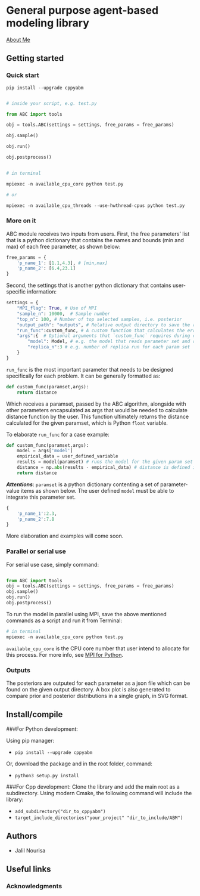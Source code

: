 
  

# General purpose agent-based modeling library

  <a href="https://janursa.github.io/CppyABM/docs/html/index.html" title="About Me">About Me</a>


  
## Getting started

### Quick start

`pip install --upgrade cppyabm`

```py

# inside your script, e.g. test.py

from ABC import tools

obj = tools.ABC(settings = settings, free_params = free_params)

obj.sample()

obj.run()

obj.postprocess()

```

```py

# in terminal

mpiexec -n available_cpu_core python test.py

# or

mpiexec -n available_cpu_threads --use-hwthread-cpus python test.py

```

### More on it

ABC module receives two inputs from users.  First, the free parameters' list that is a python dictionary that contains the names and bounds (min and max) of each free parameter, as shown below:

```python
free_params = {
    'p_name_1': [1.1,4.3], # [min,max]
    'p_name_2': [6.4,23.1]
}
```
Second, the settings that is another python dictionary that contains user-specific information:

```py
settings = {
    "MPI_flag": True, # Use of MPI
    "sample_n": 10000,  # Sample number
    "top_n": 100, # Number of top selected samples, i.e. posterior
    "output_path": "outputs", # Relative output directory to save the results
    "run_func":custom_func, # A custom function that calculates the error for a given dataset
    "args":{  # Optional arguments that `custom_func` requires during calculations
        "model": Model, # e.g. the model that reads parameter set and returns some results
        "replica_n":3 # e.g. number of replica run for each param set
    }
}
```
`run_func` is the most important parameter that needs to be designed specifically for each problem.  It can be generally formatted as:

```py
def custom_func(paramset,args):
    return distance
```
Which receives a paramset, passed by the ABC algorithm, alongside with other parameters encapsulated as args that would be needed to calculate distance function by the user. This function ultimately returns the distance calculated for the given paramset, which is Python `float` variable.

To elaborate `run_func` for a case example:

```py
def custom_func(paramset,args):
    model = args['model']
    empirical_data = user_defined_variable
    results = model(paramset) # runs the model for the given param set
    distance = np.abs(results - empirical_data) # distance is defined in this case as absolute difference
    return distance
```
***Attentions***: `paramset` is a python dictionary contenting a set of parameter-value items as shown below. The user defined `model` must be able to integrate this parameter set. 
```py
{
    'p_name_1':2.3,
    'p_name_2':7.8
}
```
More elaboration and examples will come soon.

### Parallel or serial use

For serial use case, simply command:

```py

from ABC import tools
obj = tools.ABC(settings = settings, free_params = free_params)
obj.sample()
obj.run()
obj.postprocess()
```
To run the model in parallel using MPI, save the above mentioned commands as a script and run it from Terminal:

```py
# in terminal
mpiexec -n available_cpu_core python test.py
```
`available_cpu_core` is the CPU core number that user intend to allocate for this process. For more info, see [MPI for Python](https://mpi4py.readthedocs.io/en/stable/).

### Outputs

The posteriors are outputed for each parameter as a json file which can be found on the given output directory. A box plot is also generated to compare prior and posterior distributions in a single graph, in SVG format.

## Install/compile

###For Python development:

Using pip manager:

-  `pip install --upgrade cppyabm`

Or, download the package and in the root folder, command:

-  `python3 setup.py install`

###For Cpp development:
Clone the library and add the main root as a subdirectory. Using modern Cmake, the following command will include the library:
-  `add_subdirectory("dir_to_cppyabm")`
-  `target_include_directories("your_project" "dir_to_include/ABM")`

## Authors

- Jalil Nourisa

## Useful links

 

### Acknowledgments


